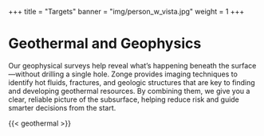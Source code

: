 +++
title = "Targets"
banner = "img/person_w_vista.jpg"
weight = 1
+++

# Geothermal and Geophysics

Our geophysical surveys help reveal what’s happening beneath the surface—without drilling a single hole. Zonge provides imaging techniques to identify hot fluids, fractures, and geologic structures that are key to finding and developing geothermal resources. By combining them, we give you a clear, reliable picture of the subsurface, helping reduce risk and guide smarter decisions from the start.

{{< geothermal >}}
